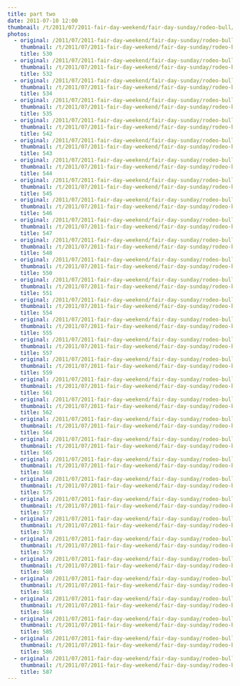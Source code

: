 ```yaml
---
title: part two
date: 2011-07-10 12:00
thumbnail: /t/2011/07/2011-fair-day-weekend/fair-day-sunday/rodeo-bull/part-two/530.JPG
photos:
  - original: /2011/07/2011-fair-day-weekend/fair-day-sunday/rodeo-bull/part-two/530.JPG
    thumbnail: /t/2011/07/2011-fair-day-weekend/fair-day-sunday/rodeo-bull/part-two/530.JPG
    title: 530
  - original: /2011/07/2011-fair-day-weekend/fair-day-sunday/rodeo-bull/part-two/532.JPG
    thumbnail: /t/2011/07/2011-fair-day-weekend/fair-day-sunday/rodeo-bull/part-two/532.JPG
    title: 532
  - original: /2011/07/2011-fair-day-weekend/fair-day-sunday/rodeo-bull/part-two/534.JPG
    thumbnail: /t/2011/07/2011-fair-day-weekend/fair-day-sunday/rodeo-bull/part-two/534.JPG
    title: 534
  - original: /2011/07/2011-fair-day-weekend/fair-day-sunday/rodeo-bull/part-two/535.JPG
    thumbnail: /t/2011/07/2011-fair-day-weekend/fair-day-sunday/rodeo-bull/part-two/535.JPG
    title: 535
  - original: /2011/07/2011-fair-day-weekend/fair-day-sunday/rodeo-bull/part-two/542.JPG
    thumbnail: /t/2011/07/2011-fair-day-weekend/fair-day-sunday/rodeo-bull/part-two/542.JPG
    title: 542
  - original: /2011/07/2011-fair-day-weekend/fair-day-sunday/rodeo-bull/part-two/543.JPG
    thumbnail: /t/2011/07/2011-fair-day-weekend/fair-day-sunday/rodeo-bull/part-two/543.JPG
    title: 543
  - original: /2011/07/2011-fair-day-weekend/fair-day-sunday/rodeo-bull/part-two/544.JPG
    thumbnail: /t/2011/07/2011-fair-day-weekend/fair-day-sunday/rodeo-bull/part-two/544.JPG
    title: 544
  - original: /2011/07/2011-fair-day-weekend/fair-day-sunday/rodeo-bull/part-two/545.JPG
    thumbnail: /t/2011/07/2011-fair-day-weekend/fair-day-sunday/rodeo-bull/part-two/545.JPG
    title: 545
  - original: /2011/07/2011-fair-day-weekend/fair-day-sunday/rodeo-bull/part-two/546.JPG
    thumbnail: /t/2011/07/2011-fair-day-weekend/fair-day-sunday/rodeo-bull/part-two/546.JPG
    title: 546
  - original: /2011/07/2011-fair-day-weekend/fair-day-sunday/rodeo-bull/part-two/547.JPG
    thumbnail: /t/2011/07/2011-fair-day-weekend/fair-day-sunday/rodeo-bull/part-two/547.JPG
    title: 547
  - original: /2011/07/2011-fair-day-weekend/fair-day-sunday/rodeo-bull/part-two/548.JPG
    thumbnail: /t/2011/07/2011-fair-day-weekend/fair-day-sunday/rodeo-bull/part-two/548.JPG
    title: 548
  - original: /2011/07/2011-fair-day-weekend/fair-day-sunday/rodeo-bull/part-two/550.JPG
    thumbnail: /t/2011/07/2011-fair-day-weekend/fair-day-sunday/rodeo-bull/part-two/550.JPG
    title: 550
  - original: /2011/07/2011-fair-day-weekend/fair-day-sunday/rodeo-bull/part-two/551.JPG
    thumbnail: /t/2011/07/2011-fair-day-weekend/fair-day-sunday/rodeo-bull/part-two/551.JPG
    title: 551
  - original: /2011/07/2011-fair-day-weekend/fair-day-sunday/rodeo-bull/part-two/554.JPG
    thumbnail: /t/2011/07/2011-fair-day-weekend/fair-day-sunday/rodeo-bull/part-two/554.JPG
    title: 554
  - original: /2011/07/2011-fair-day-weekend/fair-day-sunday/rodeo-bull/part-two/555.JPG
    thumbnail: /t/2011/07/2011-fair-day-weekend/fair-day-sunday/rodeo-bull/part-two/555.JPG
    title: 555
  - original: /2011/07/2011-fair-day-weekend/fair-day-sunday/rodeo-bull/part-two/557.JPG
    thumbnail: /t/2011/07/2011-fair-day-weekend/fair-day-sunday/rodeo-bull/part-two/557.JPG
    title: 557
  - original: /2011/07/2011-fair-day-weekend/fair-day-sunday/rodeo-bull/part-two/559.JPG
    thumbnail: /t/2011/07/2011-fair-day-weekend/fair-day-sunday/rodeo-bull/part-two/559.JPG
    title: 559
  - original: /2011/07/2011-fair-day-weekend/fair-day-sunday/rodeo-bull/part-two/561.JPG
    thumbnail: /t/2011/07/2011-fair-day-weekend/fair-day-sunday/rodeo-bull/part-two/561.JPG
    title: 561
  - original: /2011/07/2011-fair-day-weekend/fair-day-sunday/rodeo-bull/part-two/562.JPG
    thumbnail: /t/2011/07/2011-fair-day-weekend/fair-day-sunday/rodeo-bull/part-two/562.JPG
    title: 562
  - original: /2011/07/2011-fair-day-weekend/fair-day-sunday/rodeo-bull/part-two/564.JPG
    thumbnail: /t/2011/07/2011-fair-day-weekend/fair-day-sunday/rodeo-bull/part-two/564.JPG
    title: 564
  - original: /2011/07/2011-fair-day-weekend/fair-day-sunday/rodeo-bull/part-two/565.JPG
    thumbnail: /t/2011/07/2011-fair-day-weekend/fair-day-sunday/rodeo-bull/part-two/565.JPG
    title: 565
  - original: /2011/07/2011-fair-day-weekend/fair-day-sunday/rodeo-bull/part-two/568.JPG
    thumbnail: /t/2011/07/2011-fair-day-weekend/fair-day-sunday/rodeo-bull/part-two/568.JPG
    title: 568
  - original: /2011/07/2011-fair-day-weekend/fair-day-sunday/rodeo-bull/part-two/575.JPG
    thumbnail: /t/2011/07/2011-fair-day-weekend/fair-day-sunday/rodeo-bull/part-two/575.JPG
    title: 575
  - original: /2011/07/2011-fair-day-weekend/fair-day-sunday/rodeo-bull/part-two/577.JPG
    thumbnail: /t/2011/07/2011-fair-day-weekend/fair-day-sunday/rodeo-bull/part-two/577.JPG
    title: 577
  - original: /2011/07/2011-fair-day-weekend/fair-day-sunday/rodeo-bull/part-two/578.JPG
    thumbnail: /t/2011/07/2011-fair-day-weekend/fair-day-sunday/rodeo-bull/part-two/578.JPG
    title: 578
  - original: /2011/07/2011-fair-day-weekend/fair-day-sunday/rodeo-bull/part-two/579.JPG
    thumbnail: /t/2011/07/2011-fair-day-weekend/fair-day-sunday/rodeo-bull/part-two/579.JPG
    title: 579
  - original: /2011/07/2011-fair-day-weekend/fair-day-sunday/rodeo-bull/part-two/580.JPG
    thumbnail: /t/2011/07/2011-fair-day-weekend/fair-day-sunday/rodeo-bull/part-two/580.JPG
    title: 580
  - original: /2011/07/2011-fair-day-weekend/fair-day-sunday/rodeo-bull/part-two/581.JPG
    thumbnail: /t/2011/07/2011-fair-day-weekend/fair-day-sunday/rodeo-bull/part-two/581.JPG
    title: 581
  - original: /2011/07/2011-fair-day-weekend/fair-day-sunday/rodeo-bull/part-two/584.JPG
    thumbnail: /t/2011/07/2011-fair-day-weekend/fair-day-sunday/rodeo-bull/part-two/584.JPG
    title: 584
  - original: /2011/07/2011-fair-day-weekend/fair-day-sunday/rodeo-bull/part-two/585.JPG
    thumbnail: /t/2011/07/2011-fair-day-weekend/fair-day-sunday/rodeo-bull/part-two/585.JPG
    title: 585
  - original: /2011/07/2011-fair-day-weekend/fair-day-sunday/rodeo-bull/part-two/586.JPG
    thumbnail: /t/2011/07/2011-fair-day-weekend/fair-day-sunday/rodeo-bull/part-two/586.JPG
    title: 586
  - original: /2011/07/2011-fair-day-weekend/fair-day-sunday/rodeo-bull/part-two/587.JPG
    thumbnail: /t/2011/07/2011-fair-day-weekend/fair-day-sunday/rodeo-bull/part-two/587.JPG
    title: 587
---
```

